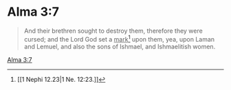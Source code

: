 # Alma 3:7

> And their brethren sought to destroy them, therefore they were cursed; and the Lord God set a <u>mark</u>[^a] upon them, yea, upon Laman and Lemuel, and also the sons of Ishmael, and Ishmaelitish women.

[Alma 3:7](https://www.churchofjesuschrist.org/study/scriptures/bofm/alma/3?lang=eng&id=p7#p7)


[^a]: [[1 Nephi 12.23|1 Ne. 12:23.]]
